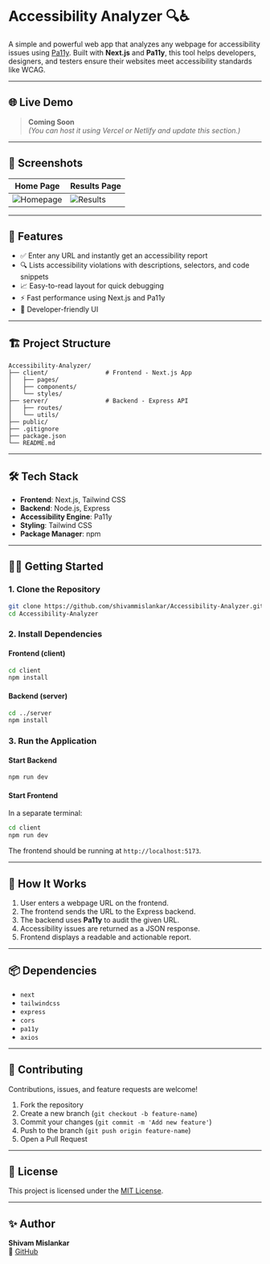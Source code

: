# Accessibility Analyzer 🔍♿

A simple and powerful web app that analyzes any webpage for accessibility issues using [Pa11y](https://pa11y.org/). Built with **Next.js** and **Pa11y**, this tool helps developers, designers, and testers ensure their websites meet accessibility standards like WCAG.

---

## 🌐 Live Demo

> **Coming Soon**  
*(You can host it using Vercel or Netlify and update this section.)*

---

## 📸 Screenshots

| Home Page | Results Page |
|-----------|--------------|
| ![Homepage](./screenshots/home.png) | ![Results](./screenshots/results.png) |

---

## 🚀 Features

- ✅ Enter any URL and instantly get an accessibility report
- 🔍 Lists accessibility violations with descriptions, selectors, and code snippets
- 📈 Easy-to-read layout for quick debugging
- ⚡ Fast performance using Next.js and Pa11y
- 🎨 Developer-friendly UI

---

## 🏗️ Project Structure

```
Accessibility-Analyzer/
├── client/                # Frontend - Next.js App
│   ├── pages/
│   ├── components/
│   └── styles/
├── server/                # Backend - Express API
│   ├── routes/
│   └── utils/
├── public/
├── .gitignore
├── package.json
└── README.md
```

---

## 🛠️ Tech Stack

- **Frontend**: Next.js, Tailwind CSS
- **Backend**: Node.js, Express
- **Accessibility Engine**: Pa11y
- **Styling**: Tailwind CSS
- **Package Manager**: npm

---

## 🧑‍💻 Getting Started

### 1. Clone the Repository

```bash
git clone https://github.com/shivammislankar/Accessibility-Analyzer.git
cd Accessibility-Analyzer
```

### 2. Install Dependencies

#### Frontend (client)
```bash
cd client
npm install
```

#### Backend (server)
```bash
cd ../server
npm install
```

### 3. Run the Application

#### Start Backend
```bash
npm run dev
```

#### Start Frontend
In a separate terminal:
```bash
cd client
npm run dev
```

The frontend should be running at `http://localhost:5173`.

---

## 🔗 How It Works

1. User enters a webpage URL on the frontend.
2. The frontend sends the URL to the Express backend.
3. The backend uses **Pa11y** to audit the given URL.
4. Accessibility issues are returned as a JSON response.
5. Frontend displays a readable and actionable report.

---

## 📦 Dependencies

- `next`
- `tailwindcss`
- `express`
- `cors`
- `pa11y`
- `axios`

---

## 🤝 Contributing

Contributions, issues, and feature requests are welcome!

1. Fork the repository
2. Create a new branch (`git checkout -b feature-name`)
3. Commit your changes (`git commit -m 'Add new feature'`)
4. Push to the branch (`git push origin feature-name`)
5. Open a Pull Request

---

## 📄 License

This project is licensed under the [MIT License](LICENSE).

---

## ✨ Author

**Shivam Mislankar**  
🔗 [GitHub](https://github.com/shivammislankar)
